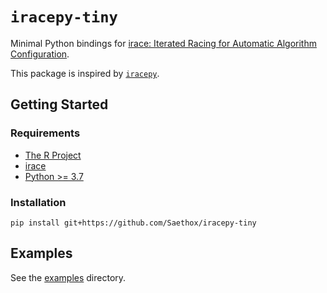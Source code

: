 # `iracepy-tiny`

Minimal Python bindings
for [irace: Iterated Racing for Automatic Algorithm Configuration]((https://github.com/MLopez-Ibanez/irace)).

This package is inspired by [`iracepy`](https://github.com/auto-optimization/iracepy).

## Getting Started

### Requirements

- [The R Project](https://www.r-project.org)
- [irace](https://mlopez-ibanez.github.io/irace/#installing-the-irace-package)
- [Python >= 3.7](https://www.python.org)

### Installation

```shell
pip install git+https://github.com/Saethox/iracepy-tiny
```

## Examples

See the [examples](./examples) directory.